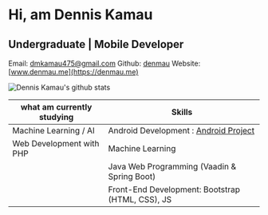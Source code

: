 # Hi, am Dennis Kamau
## Undergraduate | Mobile Developer

Email: dmkamau475@gmail.com
Github: [denmau](https://github.com/denmau)
Website: [www.denmau.me](https://denmau.me)

<div float="left">
  <img align="center" src="https://github-readme-stats.vercel.app/api?username=denmau&show_icons=true&theme=radical&line_height=27?count_private=true" alt="Dennis Kamau's github stats" />
</div>
<div float="right">
  
| **what am currently studying** | **Skills** |
| ----------- | ----------- |
| Machine Learning / AI | Android Development : [Android Project](https://github.com/denmau/foodfit)|
| Web Development with PHP | Machine Learning |
| | Java Web Programming (Vaadin & Spring Boot) |
| | Front-End Development: Bootstrap (HTML, CSS), JS |

</div>

